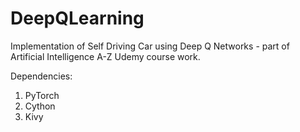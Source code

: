 # DeepQLearning
Implementation of Self Driving Car using Deep Q Networks - part of Artificial Intelligence A-Z Udemy course work.

Dependencies:
1. PyTorch
2. Cython
3. Kivy
